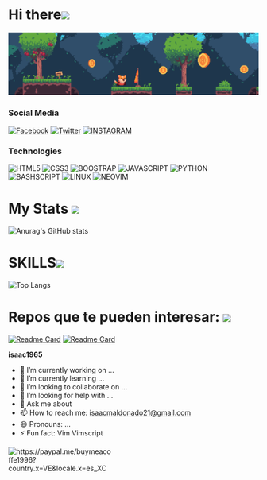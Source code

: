 <h1>Hi there<img src="https://media.giphy.com/media/3ohhwExYXg3q8oC26Q/giphy.gif" width=50></img></h1>

![hola](src/img2.png)

### Social Media
[![Facebook](https://img.shields.io/badge/facebook---?style=for-the-badge&logo=facebook&logoColor=white&color=blue)](htts://facebook.com/https://www.facebook.com/isaac.maldonado.921/)
[![Twitter](https://img.shields.io/badge/%40isaacmaldonad21---?style=for-the-badge&logo=x&logoColor=white&color=black)](httts://twitter.com/isaacamaldonad21)
[![INSTAGRAM](https://img.shields.io/badge/INSTAGRAM---?style=for-the-badge&logo=instagram&logoColor=white&color=%2389264c)](https://instagram.com/)



### Technologies 
![HTML5](https://img.shields.io/badge/html5---?style=for-the-badge&logo=html5&logoColor=white&color=orange) 
![CSS3](https://img.shields.io/badge/CSS3---?style=for-the-badge&logo=css3&logoColor=white&color=%20%232a0ecc%20)
![BOOSTRAP  ](https://img.shields.io/badge/BOOTSTRAP---?style=for-the-badge&logo=bootstrap&logoColor=white&color=%237a10f7)
![JAVASCRIPT](https://img.shields.io/badge/javascprit-black?style=for-the-badge&logo=javascript&logoColor=yellow)
![PYTHON](https://img.shields.io/badge/PYTHON---?style=for-the-badge&logo=python&logoColor=yellow&color=%20%23054b82)
![BASHSCRIPT](https://img.shields.io/badge/bashscript---?style=for-the-badge&logo=gnu%20bash&logoColor=white&color=black)
![LINUX](https://img.shields.io/badge/LINUX---?style=for-the-badge&logo=gnu&logoColor=white&color=gray)
![NEOVIM](https://img.shields.io/badge/NEOVIM---?style=for-the-badge&logo=neovim&logoColor=white&color=%20%23298926)

<h1>My Stats <img src="https://media.giphy.com/media/3o7btLYqcZhUb2GP16/giphy.gif" width=50></img></h1>

![Anurag's GitHub stats](https://github-readme-stats.vercel.app/api?username=isaac1965&show_icons=true&theme=dark) 


<h1>SKILLS<img src="https://media.giphy.com/media/l46CBW3gBjDxj2Skg/giphy.gif"  width=50></img></h1>


![Top Langs](https://github-readme-stats.vercel.app/api/top-langs/?username=isaac1965&hide_progress=true&theme=dark)

<h1>Repos que te pueden interesar: <img src="https://media.giphy.com/media/xUA7bcJspBQvTfOne0/giphy.gif" width=50></img></h1>



[![Readme Card](https://github-readme-stats.vercel.app/api/pin/?username=isaac1965&repo=vim-improved&theme=dark)](https://github.com/isaac1965/vim-improved) [![Readme Card](https://github-readme-stats.vercel.app/api/pin/?username=isaac1965&repo=Neovim&theme=dark)](https://github.com/isaac1965/Neovim)

**isaac1965** 

- 🔭 I’m currently working on ...
- 🌱 I’m currently learning ...
- 👯 I’m looking to collaborate on ...
- 🤔 I’m looking for help with ...
- 💬 Ask me about 
- 📫 How to reach me: isaacmaldonado21@gmail.com
- 😄 Pronouns: ...
- ⚡ Fun fact: Vim Vimscript

<p><a href="https://www.buymeacoffee.com/https://paypal.me/buymeacoffe1996?country.x=VE&locale.x=es_XC"> <img align="left" src="https://cdn.buymeacoffee.com/buttons/v2/default-yellow.png" height="50" width="210" alt="https://paypal.me/buymeacoffe1996?country.x=VE&locale.x=es_XC" /></a></p><br><br>
